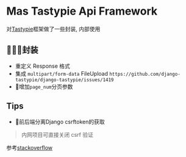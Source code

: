 
Mas Tastypie Api Framework
=====

对[Tastypie](https://github.com/django-tastypie/django-tastypie)框架做了一些封装, 内部使用

## 封装
 - 重定义 Response 格式
 - 集成 `multipart/form-data` FileUpload
 `https://github.com/django-tastypie/django-tastypie/issues/1419`
 - 增加`page_num`分页参数
 
## Tips
 - 前后端分离Django csrftoken的获取
 > 内网项目可直接关闭 csrf 验证

 参考[stackoverflow](https://stackoverflow.com/questions/15388694/does-sessionauthentication-work-in-tastypie-for-http-post)
